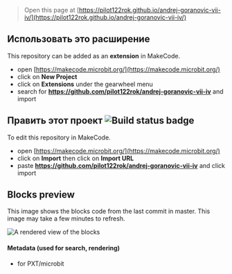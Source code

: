 
> Open this page at [https://pilot122rok.github.io/andrej-goranovic-vii-iv/](https://pilot122rok.github.io/andrej-goranovic-vii-iv/)

## Использовать это расширение

This repository can be added as an **extension** in MakeCode.

* open [https://makecode.microbit.org/](https://makecode.microbit.org/)
* click on **New Project**
* click on **Extensions** under the gearwheel menu
* search for **https://github.com/pilot122rok/andrej-goranovic-vii-iv** and import

## Править этот проект ![Build status badge](https://github.com/pilot122rok/andrej-goranovic-vii-iv/workflows/MakeCode/badge.svg)

To edit this repository in MakeCode.

* open [https://makecode.microbit.org/](https://makecode.microbit.org/)
* click on **Import** then click on **Import URL**
* paste **https://github.com/pilot122rok/andrej-goranovic-vii-iv** and click import

## Blocks preview

This image shows the blocks code from the last commit in master.
This image may take a few minutes to refresh.

![A rendered view of the blocks](https://github.com/pilot122rok/andrej-goranovic-vii-iv/raw/master/.github/makecode/blocks.png)

#### Metadata (used for search, rendering)

* for PXT/microbit
<script src="https://makecode.com/gh-pages-embed.js"></script><script>makeCodeRender("{{ site.makecode.home_url }}", "{{ site.github.owner_name }}/{{ site.github.repository_name }}");</script>
